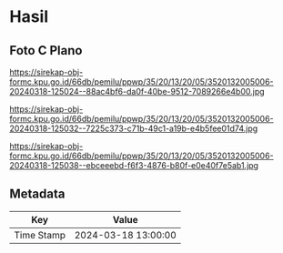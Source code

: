 # Hasil

## Foto C Plano

https://sirekap-obj-formc.kpu.go.id/66db/pemilu/ppwp/35/20/13/20/05/3520132005006-20240318-125024--88ac4bf6-da0f-40be-9512-7089266e4b00.jpg

https://sirekap-obj-formc.kpu.go.id/66db/pemilu/ppwp/35/20/13/20/05/3520132005006-20240318-125032--7225c373-c71b-49c1-a19b-e4b5fee01d74.jpg

https://sirekap-obj-formc.kpu.go.id/66db/pemilu/ppwp/35/20/13/20/05/3520132005006-20240318-125038--ebceeebd-f6f3-4876-b80f-e0e40f7e5ab1.jpg


## Metadata

| Key        | Value               |
| ---------- | ------------------- |
| Time Stamp | 2024-03-18 13:00:00 |



